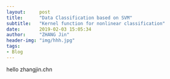 ```yaml
---
layout:     post
title:      "Data Classification based on SVM"
subtitle:   "Kernel function for nonlinear classification"
date:       2019-02-03 15:05:34
author:     "ZHANG Jin"
header-img: "img/hhh.jpg"
tags:
- Blog
---
```


<script type="text/javascript" async src="https://cdn.mathjax.org/mathjax/latest/MathJax.js?config=TeX-MML-AM_CHTML"> </script>

hello zhangjin.chn

